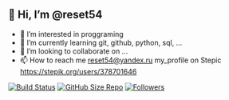 ## 👋 Hi, I’m @reset54
- 👀 I’m interested in proggraming
- 🌱 I’m currently learning git, github, python, sql, ...
- 💞️ I’m looking to collaborate on ...
- 📫 How to reach me reset54@yandex.ru
my_profile on Stepic https://stepik.org/users/378701646

[![Build Status](https://github.com/reset54/instructions_54/blob/main/.github/workflows/jupiter_installer.yml/badge.svg?branch=main)](https://github.com/reset54/instructions_54/blob/main/.github/workflows/jupiter_installer.yml)
[![GitHub Size Repo](https://img.shields.io/github/repo-size/reset54/instructions_54)](https://github.com/reset54/instructions_54)
[![Followers](https://img.shields.io/github/followers/reset54?style=social)](https://github.com/reset54/instructions_54)
